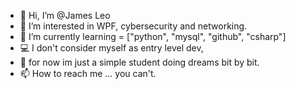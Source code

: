 - 👋 Hi, I’m @James Leo
- 👀 I’m interested in WPF, cybersecurity and networking.	
- 🌱 I’m currently learning = ["python", "mysql", "github", "csharp"]
- 💻 I don't consider myself as entry level dev, 
- 💞️ 	for now im just a simple student doing dreams bit by bit.
- 📫 How to reach me ... you can't.

<!---
JamesWithLeo/JamesWithLeo is a ✨ special ✨ repository because its `README.md` (this file) appears on your GitHub profile.
You can click the Preview link to take a look at your changes.
--->
